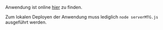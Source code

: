 Anwendung ist online
<a href="https://alluring-saguaro-38302.herokuapp.com/graphql?query=query%20getCard(%24cardID%3A%20String!)%20%7B%0A%20%20card(id%3A%20%24cardID)%20%7B%0A%20%20%20%20...cardFields%0A%20%20%7D%0A%7D%0A%0Aquery%20getCards(%24rarity%3A%20String)%20%7B%0A%20%20cards(rarity%3A%20%24rarity)%20%7B%0A%20%20%20%20...cardFields%0A%20%20%7D%0A%7D%0A%0Amutation%20updateCardText(%24cardID%3A%20String!%2C%20%24text%3A%20String!)%20%7B%0A%20%20updateCardText(id%3A%20%24cardID%2C%20text%3A%20%24text)%20%7B%0A%20%20%20%20...%20cardFields%0A%20%20%7D%0A%7D%0A%0Afragment%20cardFields%20on%20Card%20%7B%0A%20%20id%0A%20%20name%0A%20%20rarity%0A%20%20cmc%0A%20%20manaCost%0A%20%20type%0A%7D&operationName=getCards&variables=%7B%0A%20%20%22rarity%22%3A%20%22Rare%22%0A%7D">hier</a> zu finden.

Zum lokalen Deployen der Anwendung muss lediglich `node serverMTG.js` ausgeführt werden.
